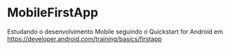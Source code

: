 # MobileFirstApp

Estudando o desenvolvimento Mobile seguindo o Quickstart for Android em https://developer.android.com/training/basics/firstapp
